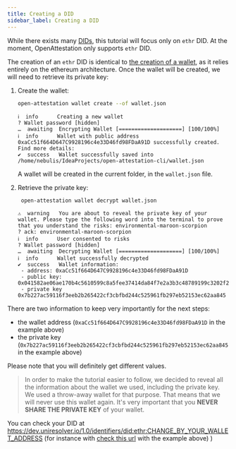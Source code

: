 ```yaml
---
title: Creating a DID
sidebar_label: Creating a DID
---
```


While there exists many [DIDs](/docs/appendix/glossary#did), this tutorial will focus only on `ethr` DID. At the moment, OpenAttestation only supports `ethr` DID. 

The creation of an `ethr` DID is identical to [the creation of a wallet](/docs/verifiable-document/wallet), as it relies entirely on the ethereum architecture. Once the wallet will be created, we will need to retrieve its private key:

1. Create the wallet:

   ```bash
   open-attestation wallet create --of wallet.json
   ```

   ```text
   ℹ  info      Creating a new wallet
   ? Wallet password [hidden]
   …  awaiting  Encrypting Wallet [====================] [100/100%]
   ℹ  info      Wallet with public address 0xaCc51f664D647C9928196c4e33D46fd98FDaA91D successfully created. Find more details:
   ✔  success   Wallet successfully saved into /home/nebulis/IdeaProjects/open-attestation-cli/wallet.json
   ```

   A wallet will be created in the current folder, in the `wallet.json` file.

1. Retrieve the private key:

   ```bash
    open-attestation wallet decrypt wallet.json
   ```

   ```text
   ⚠  warning   You are about to reveal the private key of your wallet. Please type the following word into the terminal to prove that you understand the risks: environmental-maroon-scorpion
   ? ack: environmental-maroon-scorpion
   ℹ  info      User consented to risks
   ? Wallet password [hidden]
   …  awaiting  Decrypting Wallet [====================] [100/100%]
   ℹ  info      Wallet successfully decrypted
   ✔  success   Wallet information:
    - address: 0xaCc51f664D647C9928196c4e33D46fd98FDaA91D
    - public key: 0x041582ae06ae170b4c5610599c8a5fee37414da84f7e2a3b3c48789199c3202f2c7673f3e32dfead4543247ccb792aa4f54dbd3e701172723434e88f770dd64823
    - private key 0x7b227ac59116f3eeb2b265422cf3cbfbd244c525961fb297eb52153ec62aa845
   ```

There are two information to keep very importantly for the next steps:

- the wallet address (`0xaCc51f664D647C9928196c4e33D46fd98FDaA91D` in the example above)
- the private key (`0x7b227ac59116f3eeb2b265422cf3cbfbd244c525961fb297eb52153ec62aa845` in the example above)

Please note that you will definitely get different values.

> In order to make the tutorial easier to follow, we decided to reveal all the information about the wallet we used, including the private key. We used a throw-away wallet for that purpose. That means that we will never use this wallet again. It's very important that you **NEVER SHARE THE PRIVATE KEY** of your wallet.

You can check your DID at
https://dev.uniresolver.io/1.0/identifiers/did:ethr:CHANGE_BY_YOUR_WALLET_ADDRESS (for instance with [check this url](https://dev.uniresolver.io/1.0/identifiers/did:ethr:0xaCc51f664D647C9928196c4e33D46fd98FDaA91D) with the example above)
)
